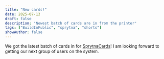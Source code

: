 ```yaml
---
title: "New cards!"
date: 2025-07-13
draft: false
description: "Newest batch of cards are in from the printer"
tags: ["BuildInPublic", "sprytna", "shorts"]
showAuthor: false
---
```


We got the latest batch of cards in for [SprytnaCards](https://sprytna.cards)! I am looking forward to getting our next group of users on the system.
